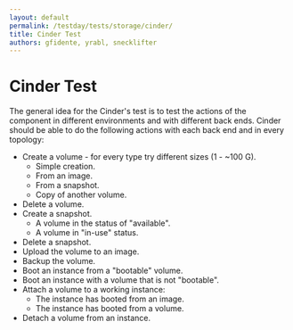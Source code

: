 ```yaml
---
layout: default
permalink: /testday/tests/storage/cinder/
title: Cinder Test
authors: gfidente, yrabl, snecklifter
---
```


# Cinder Test

The general idea for the Cinder's test is to test the actions of the component in different environments and with different back ends. Cinder should be able to do the following actions with each back end and in every topology:

*   Create a volume - for every type try different sizes (1 - ~100 G).
    -   Simple creation.
    -   From an image.
    -   From a snapshot.
    -   Copy of another volume.
*   Delete a volume.
*   Create a snapshot.
    -   A volume in the status of "available".
    -   A volume in "in-use" status.
*   Delete a snapshot.
*   Upload the volume to an image.
*   Backup the volume.
*   Boot an instance from a "bootable" volume.
*   Boot an instance with a volume that is not "bootable".
*   Attach a volume to a working instance:
    -   The instance has booted from an image.
    -   The instance has booted from a volume.
*   Detach a volume from an instance.
